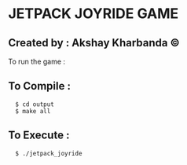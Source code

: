 JETPACK JOYRIDE GAME
=========================

Created by : Akshay Kharbanda &copy;
-----------------------------

To run the game : 

## To Compile : 
      $ cd output 
      $ make all
## To Execute : 
      $ ./jetpack_joyride

